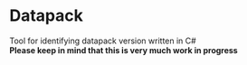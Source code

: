 # Datapack
 Tool for identifying datapack version written in C#  
**Please keep in mind that this is very much work in progress**
